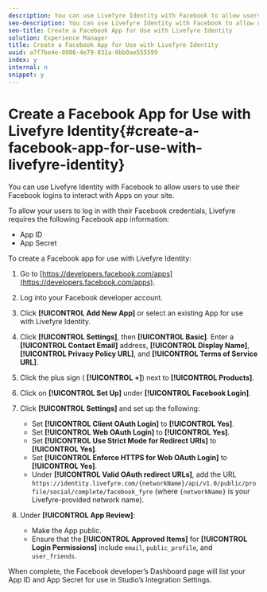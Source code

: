 ```yaml
---
description: You can use Livefyre Identity with Facebook to allow users to use their Facebook logins to interact with Apps on your site.
seo-description: You can use Livefyre Identity with Facebook to allow users to use their Facebook logins to interact with Apps on your site.
seo-title: Create a Facebook App for Use with Livefyre Identity
solution: Experience Manager
title: Create a Facebook App for Use with Livefyre Identity
uuid: a7f7be4e-8986-4e79-831a-0bb0ae555599
index: y
internal: n
snippet: y
---
```


# Create a Facebook App for Use with Livefyre Identity{#create-a-facebook-app-for-use-with-livefyre-identity}

You can use Livefyre Identity with Facebook to allow users to use their Facebook logins to interact with Apps on your site.

To allow your users to log in with their Facebook credentials, Livefyre requires the following Facebook app information:

* App ID
* App Secret

To create a Facebook app for use with Livefyre Identity:

1. Go to [https://developers.facebook.com/apps](https://developers.facebook.com/apps).
1. Log into your Facebook developer account.
1. Click **[!UICONTROL Add New App]** or select an existing App for use with Livefyre Identity.
1. Click **[!UICONTROL Settings]**, then **[!UICONTROL Basic]**. Enter a **[!UICONTROL Contact Email]** address, **[!UICONTROL Display Name]**, **[!UICONTROL Privacy Policy URL]**, and **[!UICONTROL Terms of Service URL]**.
1. Click the plus sign ( **[!UICONTROL +]**) next to **[!UICONTROL Products]**.
1. Click on **[!UICONTROL Set Up]** under **[!UICONTROL Facebook Login]**.
1. Click **[!UICONTROL Settings]** and set up the following:

    * Set **[!UICONTROL Client OAuth Login]** to **[!UICONTROL Yes]**.
    * Set **[!UICONTROL Web OAuth Login]** to **[!UICONTROL Yes]**.
    * Set **[!UICONTROL Use Strict Mode for Redirect URIs]** to **[!UICONTROL Yes]**.
    * Set **[!UICONTROL Enforce HTTPS for Web OAuth Login]** to **[!UICONTROL Yes]**.
    * Under **[!UICONTROL Valid OAuth redirect URLs]**, add the URL `https://identity.livefyre.com/{networkName}/api/v1.0/public/profile/social/complete/facebook_fyre` (where `{networkName}` is your Livefyre-provided network name).

1. Under **[!UICONTROL App Review]**:

    * Make the App public.
    * Ensure that the **[!UICONTROL Approved Items]** for **[!UICONTROL Login Permissions]** include `email`, `public_profile`, and `user_friends`.

When complete, the Facebook developer’s Dashboard page will list your App ID and App Secret for use in Studio’s Integration Settings.
